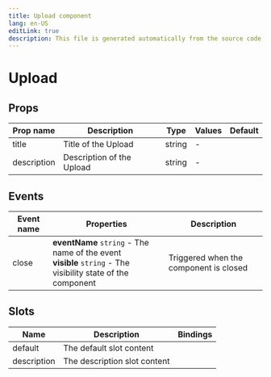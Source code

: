 ```yaml
---
title: Upload component
lang: en-US
editLink: true
description: This file is generated automatically from the source code. Changes made here will be lost.
---
```


# Upload

<!--@include: ./upload.doc.md-->

## Props

| Prop name   | Description               | Type   | Values | Default |
| ----------- | ------------------------- | ------ | ------ | ------- |
| title       | Title of the Upload       | string | -      |         |
| description | Description of the Upload | string | -      |         |

## Events

| Event name | Properties                                                                                                      | Description                            |
| ---------- | --------------------------------------------------------------------------------------------------------------- | -------------------------------------- |
| close      | **eventName** `string` - The name of the event<br/>**visible** `string` - The visibility state of the component | Triggered when the component is closed |

## Slots

| Name        | Description                  | Bindings |
| ----------- | ---------------------------- | -------- |
| default     | The default slot content     |          |
| description | The description slot content |          |
